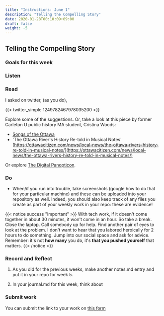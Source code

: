 ```yaml
---
title: "Instructions: June 1"
description: "Telling the Compelling Story"
date: 2020-01-28T00:10:09+09:00
draft: false
weight: -5
---
```

## Telling the Compelling Story

### Goals for this week

### Listen  

### Read

I asked on twitter, (as you do),

{{< twitter_simple 1249782467978035200 >}}

Explore some of the suggestions. Or, take a look at this piece by former Carleton U public history MA student, Cristina Woods:

+ [Songs of the Ottawa](http://songsoftheottawa.ca/)
+ 'The Ottawa River's History Re-told in Musical Notes' [https://ottawacitizen.com/news/local-news/the-ottawa-rivers-history-re-told-in-musical-notes/](https://ottawacitizen.com/news/local-news/the-ottawa-rivers-history-re-told-in-musical-notes/)

Or explore [The Digital Panopticon](https://www.digitalpanopticon.org/).

### Do

- When/if you run into trouble, take screenshots (google how to do that for your particular machine) and these can be uploaded into your repository as well. Indeed, you should also keep track of any files you create as part of your weekly work in your repo: these are evidence!

{{< notice success "Important" >}} With tech work, if it doesn't come together in about 30 minutes, it won't come in an hour. So take a break. Close the laptop. Call somebody up for help. Find another pair of eyes to look at the problem. I don't want to hear that you labored heroically for 2 hours to do something. Jump into our social space and ask for advice. Remember: it's not **how many** you do, it's **that you pushed yourself** that matters.
{{< /notice >}}

### Record and Reflect

1. As you did for the previous weeks, make another notes.md entry and put it in your repo for week 5.

2. In your journal.md for this week, think about

### Submit work

You can submit the link to your work on [this form](https://docs.google.com/forms/d/e/1FAIpQLSc3iURU-J6usI6994Hm9MkBsIViOEbnoIyqtxhmhXbFW8raAw/viewform?usp=sf_link)
